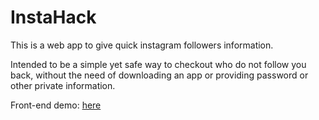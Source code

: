 <h1>InstaHack</h1>
<p>This is a web app to give quick instagram followers information.</p>
<p>Intended to be a simple yet safe way to checkout who do not follow you back, without the need of downloading an app or providing password or other private information.</p>

Front-end demo: <a href="https://instahack-app.herokuapp.com">here</a>
